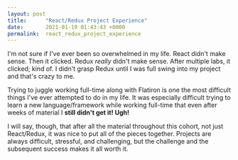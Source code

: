 ```yaml
---
layout: post
title:      "React/Redux Project Experience"
date:       2021-01-19 01:43:43 +0000
permalink:  react_redux_project_experience
---
```



I'm not sure if I've ever been so overwhelmed in my life. React didn't make sense. Then it clicked. Redux *really* didn't make sense. After multiple labs, it clicked; kind of. I didn't grasp Redux until I was full swing into my project and that's crazy to me.

Trying to juggle working full-time along with Flatiron is one the most difficult things I've ever attempted to do in my life. It was especially difficult trying to learn a new language/framework while working full-time that even after weeks of material I **still didn't get it! Ugh!**

I will say, though, that after all the material throughout this cohort, not just React/Redux, it was nice to put all of the pieces together. Projects are always difficult, stressful, and challenging, but the challenge and the subsequent success makes it all worth it.
